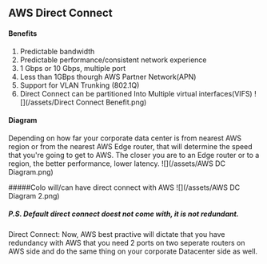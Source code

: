 ## AWS Direct Connect

#### Benefits
1. Predictable bandwidth
2. Predictable performance/consistent network experience
3. 1 Gbps or 10 Gbps, multiple port
4. Less than 1GBps thourgh AWS Partner Network(APN)
5. Support for VLAN Trunking (802.1Q)
6. Direct Connect can be partitioned Into Multiple virtual interfaces(VIFS)
![](/assets/Direct Connect Benefit.png)

#### Diagram
Depending on how far your corporate data center is from nearest AWS region or from the nearest AWS Edge router, that will determine the speed that you're going to get to AWS. The closer you are to an Edge router or to a region, the better performance, lower latency. ![](/assets/AWS DC Diagram.png)

#####Colo will/can have direct connect with AWS
![](/assets/AWS DC Diagram 2.png)

##### P.S. Default direct connect doest not come with, it is not redundant.

Direct Connect: Now, AWS best practive will dictate that you have redundancy with AWS that you need 2 ports on two seperate routers on AWS side and do the same thing on your corporate Datacenter side as well.